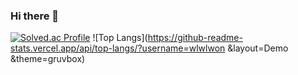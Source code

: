 ### Hi there 👋

[![Solved.ac Profile](http://mazassumnida.wtf/api/generate_badge?boj=selfm)](https://solved.ac/selfm)
![Top Langs](https://github-readme-stats.vercel.app/api/top-langs/?username=wlwlwon &layout=Demo &theme=gruvbox)
<!--
**wlwlwon/wlwlwon** is a ✨ _special_ ✨ repository because its `README.md` (this file) appears on your GitHub profile.

Here are some ideas to get you started:

- 🔭 I’m currently working on ...
- 🌱 I’m currently learning ...
- 👯 I’m looking to collaborate on ...
- 🤔 I’m looking for help with ...
- 💬 Ask me about ...
- 📫 How to reach me: ...
- 😄 Pronouns: ...
- ⚡ Fun fact: ...
-->
